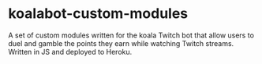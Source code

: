 # koalabot-custom-modules

A set of custom modules written for the koala Twitch bot that allow users to duel and gamble the points they earn while watching Twitch streams.
Written in JS and deployed to Heroku.
